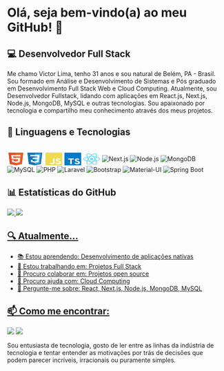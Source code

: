 # Olá, seja bem-vindo(a) ao meu GitHub! 👋

## 💻 Desenvolvedor Full Stack

Me chamo Victor Lima, tenho 31 anos e sou natural de Belém, PA - Brasil. Sou formado em Análise e Desenvolvimento de Sistemas e Pós graduado em Desenvolvimento Full Stack Web e Cloud Computing. Atualmente, sou Desenvolvedor Fullstack, lidando com aplicações em React.js, Next.js, Node.js, MongoDB, MySQL e outras tecnologias. Sou apaixonado por tecnologia e compartilho meu conhecimento através dos meus projetos.

## 🚀 Linguagens e Tecnologias

<div style="display: inline_block"><br>
  <img align="center" alt="HTML" height="30" width="40" src="https://raw.githubusercontent.com/devicons/devicon/master/icons/html5/html5-original.svg">
  <img align="center" alt="CSS" height="30" width="40" src="https://raw.githubusercontent.com/devicons/devicon/master/icons/css3/css3-original.svg">
  <img align="center" alt="JavaScript" height="30" width="40" src="https://raw.githubusercontent.com/devicons/devicon/master/icons/javascript/javascript-plain.svg">
  <img align="center" alt="TypeScript" height="30" width="40" src="https://raw.githubusercontent.com/devicons/devicon/master/icons/typescript/typescript-plain.svg">
  <img align="center" alt="React" height="30" width="40" src="https://raw.githubusercontent.com/devicons/devicon/master/icons/react/react-original.svg">
  <img align="center" alt="Next.js" height="30" width="40" src="https://cdn.jsdelivr.net/gh/devicons/devicon/icons/nextjs/nextjs-original.svg">
  <img align="center" alt="Node.js" height="30" width="40" src="https://cdn.jsdelivr.net/gh/devicons/devicon/icons/nodejs/nodejs-original.svg">
  <img align="center" alt="MongoDB" height="30" width="40" src="https://cdn.jsdelivr.net/gh/devicons/devicon/icons/mongodb/mongodb-original.svg">
  <img align="center" alt="MySQL" height="30" width="40" src="https://cdn.jsdelivr.net/gh/devicons/devicon/icons/mysql/mysql-original.svg">
  <img align="center" alt="PHP" height="30" width="40" src="https://cdn.jsdelivr.net/gh/devicons/devicon/icons/php/php-original.svg">
  <img align="center" alt="Laravel" height="30" width="40" src="https://cdn.jsdelivr.net/gh/devicons/devicon/icons/laravel/laravel-original.svg">
  <img align="center" alt="Bootstrap" height="30" width="40" src="https://cdn.jsdelivr.net/gh/devicons/devicon/icons/bootstrap/bootstrap-original.svg">
  <img align="center" alt="Material-UI" height="30" width="40" src="https://cdn.jsdelivr.net/gh/devicons/devicon/icons/materialui/materialui-original.svg">
  <img align="center" alt="Spring Boot" height="30" width="40" src="https://cdn.jsdelivr.net/gh/devicons/devicon/icons/spring/spring-original.svg">
</div>

## 📊 Estatísticas do GitHub

<div>
  <a href="https://github.com/Neil-Lima">
  <img height="180em" src="https://github-readme-stats.vercel.app/api?username=Neil-Lima&show_icons=true&theme=tokyonight&include_all_commits=true&count_private=true"/>
  <img height="180em" src="https://github-readme-stats.vercel.app/api/top-langs/?username=Neil-Lima&layout=compact&langs_count=7&theme=tokyonight"/>
</div>

## 🔍 Atualmente...

- 📚 Estou aprendendo: Desenvolvimento de aplicações nativas
- 🔭 Estou trabalhando em: Projetos Full Stack
- 👯 Procuro colaborar em: Projetos open source
- 🤔 Procuro ajuda com: Cloud Computing
- 💬 Pergunte-me sobre: React, Next.js, Node.js, MongoDB, MySQL

## 📫 Como me encontrar:

<div> 
  <a href="mailto:victorneil08@gmail.com"><img src="https://img.shields.io/badge/-Gmail-%23333?style=for-the-badge&logo=gmail&logoColor=white" target="_blank"></a>
  <a href="https://www.linkedin.com/in/neil-lima-706606248" target="_blank"><img src="https://img.shields.io/badge/-LinkedIn-%230077B5?style=for-the-badge&logo=linkedin&logoColor=white" target="_blank"></a> 

</div>

Sou entusiasta de tecnologia, gosto de ler entre as linhas da indústria de tecnologia e tentar entender as motivações por trás de decisões que podem parecer incríveis, irracionais ou puramente simples. 
